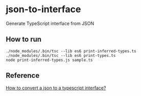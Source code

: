 # json-to-interface
Generate TypeScript interface from JSON

## How to run

    ./node_modules/.bin/tsc --lib es6 print-inferred-types.ts
    ./node_modules/.bin/tsc --lib es6 print-types.ts
    node print-inferred-types.js sample.ts

## Reference
[How to convert a json to a typescript interface?](https://stackoverflow.com/questions/41070689/how-to-convert-a-json-to-a-typescript-interface )   